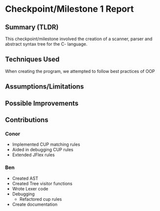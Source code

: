 # Checkpoint/Milestone 1 Report

## Summary (TLDR)

This checkpoint/milestone involved the creation of a scanner, parser and abstract syntax tree for the C- language.
## Techniques Used

When creating the program, we attempted to follow best practices of OOP

## Assumptions/Limitations

## Possible Improvements

## Contributions

### Conor

- Implemented CUP matching rules
- Aided in debugging CUP rules
- Extended JFlex rules

### Ben

- Created AST
- Created Tree visitor functions
- Wrote Lexer code
- Debugging
  - Refactored cup rules
- Create documentation
